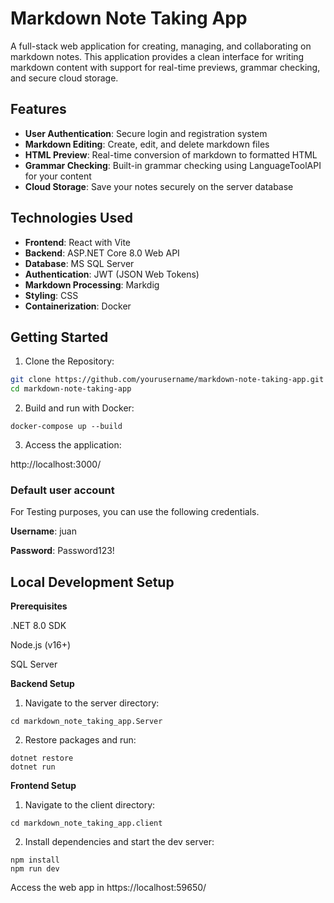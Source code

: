 # Markdown Note Taking App
A full-stack web application for creating, managing, and collaborating on markdown notes. This application provides a clean interface for writing markdown content with support for real-time previews, grammar checking, and secure cloud storage.

## Features
- **User Authentication**: Secure login and registration system
- **Markdown Editing**: Create, edit, and delete markdown files
- **HTML Preview**: Real-time conversion of markdown to formatted HTML
- **Grammar Checking**: Built-in grammar checking using LanguageToolAPI for your content
- **Cloud Storage**: Save your notes securely on the server database

## Technologies Used
- **Frontend**: React with Vite
- **Backend**: ASP.NET Core 8.0 Web API
- **Database**: MS SQL Server
- **Authentication**: JWT (JSON Web Tokens)
- **Markdown Processing**: Markdig
- **Styling**: CSS
- **Containerization**: Docker

## Getting Started
1. Clone the Repository:

```bash
git clone https://github.com/yourusername/markdown-note-taking-app.git
cd markdown-note-taking-app
```

2. Build and run with Docker:

```
docker-compose up --build
```

3.  Access the application:

http://localhost:3000/

### Default user account

For Testing purposes, you can use the following credentials.

**Username**:  juan

**Password**: Password123!

## Local Development Setup

**Prerequisites**

.NET 8.0 SDK

Node.js (v16+)

SQL Server

**Backend Setup**
1. Navigate to the server directory:

```
cd markdown_note_taking_app.Server
```

2. Restore packages and run:

```
dotnet restore
dotnet run
```

**Frontend Setup**
1. Navigate to the client directory:

```
cd markdown_note_taking_app.client
```

2. Install dependencies and start the dev server:

```
npm install
npm run dev
```


Access the web app in https://localhost:59650/
